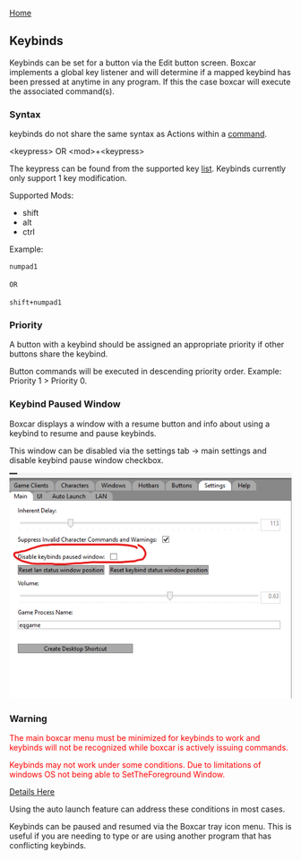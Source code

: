 [Home](home)

## Keybinds

Keybinds can be set for a button via the Edit button screen. Boxcar implements a global key listener and will determine if a mapped keybind has been pressed at anytime in any program. If this the case boxcar will execute the associated command(s).


### Syntax
keybinds do not share the same syntax as Actions within a [command](commands). 

\<keypress>
OR
\<mod>+\<keypress>


The keypress can be found from the supported key [list](keypress). Keybinds currently only support 1 key modification.

Supported Mods:
- shift
- alt
- ctrl


Example:
```
numpad1

OR

shift+numpad1
```

### Priority


A button with a keybind should be assigned an appropriate priority if other buttons share the keybind.

Button commands will be executed in descending priority order. Example: Priority 1 > Priority 0.

### Keybind Paused Window
Boxcar displays a window with a resume button and info about using a keybind to resume and pause keybinds.

This window can be disabled via the settings tab -> main settings and disable keybind pause window checkbox.

![Pause Setting](./images/keybindPaused.png)

### Warning


<font color="red">The main boxcar menu must be minimized for keybinds to work and keybinds will not be recognized while boxcar
is actively issuing commands.</Span>

Keybinds may not work under some conditions. Due to limitations of windows OS not being able to SetTheForeground Window.</font>

[Details Here](https://learn.microsoft.com/en-us/windows/win32/api/winuser/nf-winuser-setforegroundwindow#remarks)

Using the auto launch feature can address these conditions in most cases.


Keybinds can be paused and resumed via the Boxcar tray icon menu. This is useful if you are needing
to type or are using another program that has conflicting keybinds.